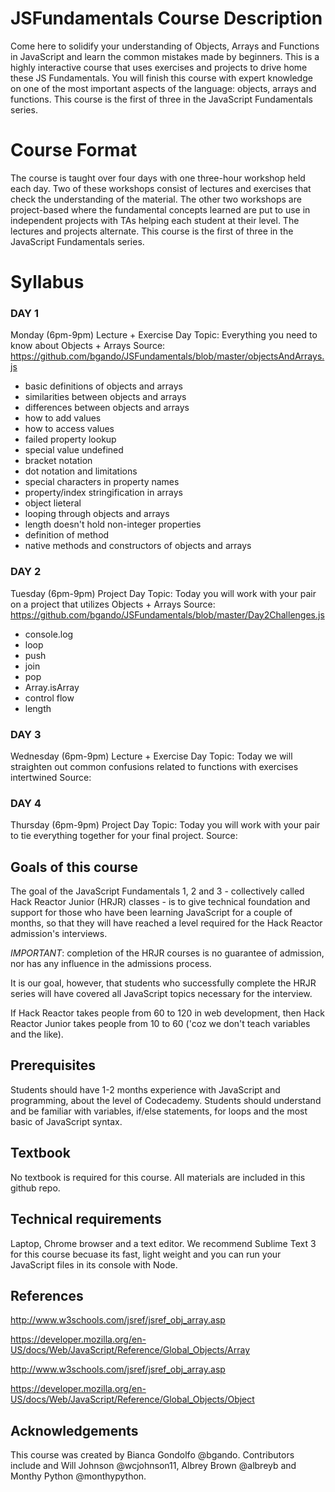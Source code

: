 # JSFundamentals Course Description

Come here to solidify your understanding of Objects, Arrays and Functions in JavaScript and learn the common mistakes made by beginners. This is a highly interactive course that uses exercises and projects to drive home these JS Fundamentals. You will finish this course with expert knowledge on one of the most important aspects of the language: objects, arrays and functions. This course is the first of three in the JavaScript Fundamentals series. 

# Course Format

The course is taught over four days with one three-hour workshop held each day. Two of these workshops consist of lectures and exercises that check the understanding of the material. The other two workshops are project-based where the fundamental concepts learned are put to use in independent projects with TAs helping each student at their level. The lectures and projects alternate. This course is the first of three in the JavaScript Fundamentals series.

# Syllabus

### DAY 1

Monday (6pm-9pm) Lecture + Exercise Day 
Topic: Everything you need to know about Objects + Arrays
Source: https://github.com/bgando/JSFundamentals/blob/master/objectsAndArrays.js

- basic definitions of objects and arrays
- similarities between objects and arrays
- differences between objects and arrays
- how to add values
- how to access values
- failed property lookup
- special value undefined
- bracket notation
- dot notation and limitations
- special characters in property names
- property/index stringification in arrays
- object lieteral
- looping through objects and arrays
- length doesn't hold non-integer properties
- definition of method
- native methods and constructors of objects and arrays

### DAY 2

Tuesday (6pm-9pm) Project Day
Topic: Today you will work with your pair on a project that utilizes Objects + Arrays
Source: https://github.com/bgando/JSFundamentals/blob/master/Day2Challenges.js

- console.log
- loop
- push
- join
- pop
- Array.isArray
- control flow
- length

### DAY 3

Wednesday (6pm-9pm) Lecture + Exercise Day 
Topic: Today we will straighten out common confusions related to functions with exercises intertwined
Source:



### DAY 4

Thursday (6pm-9pm) Project Day
Topic: Today you will work with your pair to tie everything together for your final project. 
Source: 


## Goals of this course

The goal of the JavaScript Fundamentals 1, 2 and 3 - collectively called Hack Reactor Junior (HRJR) classes - is to give technical foundation and support for those who have been learning JavaScript for a couple of months, so that they will have reached a level required for the Hack Reactor admission's interviews.

*IMPORTANT*: completion of the HRJR courses is no guarantee of admission, nor has any influence in the admissions process.

It is our goal, however, that students who successfully complete the HRJR series will have covered all JavaScript topics necessary for the interview.

If Hack Reactor takes people from 60 to 120 in web development, then Hack Reactor Junior takes people from 10 to 60 ('coz we don't teach variables and the like).

## Prerequisites

Students should have 1-2 months experience with JavaScript and programming, about the level of Codecademy. Students should understand and be familiar with variables, if/else statements, for loops and the most basic of JavaScript syntax.

## Textbook

No textbook is required for this course. All materials are included in this github repo.

## Technical requirements

Laptop, Chrome browser and a text editor. We recommend Sublime Text 3 for this course becuase its fast, light weight and you can run your JavaScript files in its console with Node.

## References

http://www.w3schools.com/jsref/jsref_obj_array.asp

https://developer.mozilla.org/en-US/docs/Web/JavaScript/Reference/Global_Objects/Array

http://www.w3schools.com/jsref/jsref_obj_array.asp

https://developer.mozilla.org/en-US/docs/Web/JavaScript/Reference/Global_Objects/Object

## Acknowledgements

This course was created by Bianca Gondolfo @bgando. Contributors include and Will Johnson @wcjohnson11, Albrey Brown @albreyb and Monthy Python @monthypython.
